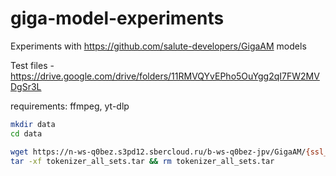 # giga-model-experiments

Experiments with https://github.com/salute-developers/GigaAM models

Test files - https://drive.google.com/drive/folders/11RMVQYvEPho5OuYgg2qI7FW2MVDgSr3L

requirements: ffmpeg, yt-dlp

```bash
mkdir data
cd data

wget https://n-ws-q0bez.s3pd12.sbercloud.ru/b-ws-q0bez-jpv/GigaAM/{ssl_model_weights.ckpt,emo_model_weights.ckpt,ctc_model_weights.ckpt,rnnt_model_weights.ckpt,ctc_model_config.yaml,emo_model_config.yaml,encoder_config.yaml,rnnt_model_config.yaml,tokenizer_all_sets.tar,example.wav,long_example.wav}
tar -xf tokenizer_all_sets.tar && rm tokenizer_all_sets.tar

```
